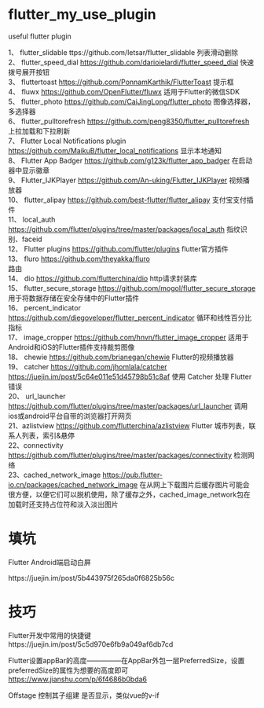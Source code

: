 # flutter_my_use_plugin
useful flutter plugin


1、	flutter_slidable	ttps://github.com/letsar/flutter_slidable 列表滑动删除<br/>
2、	flutter_speed_dial	https://github.com/darioielardi/flutter_speed_dial 快速拨号展开按钮<br/>
3、	fluttertoast	https://github.com/PonnamKarthik/FlutterToast 提示框<br/>
4、	fluwx	https://github.com/OpenFlutter/fluwx 适用于Flutter的微信SDK<br/>
5、	flutter_photo	https://github.com/CaiJingLong/flutter_photo 图像选择器，多选择器<br/>
6、	flutter_pulltorefresh	https://github.com/peng8350/flutter_pulltorefresh 上拉加载和下拉刷新<br/>
7、	Flutter Local Notifications		plugin https://github.com/MaikuB/flutter_local_notifications 显示本地通知<br/>
8、	Flutter App Badger		 https://github.com/g123k/flutter_app_badger 在启动器中显示徽章<br/>
9、	Flutter_IJKPlayer	 https://github.com/An-uking/Flutter_IJKPlayer 视频播放器<br/>
10、	flutter_alipay 		https://github.com/best-flutter/flutter_alipay 支付宝支付插件<br/>
11、	local_auth		 https://github.com/flutter/plugins/tree/master/packages/local_auth 指纹识别、faceid<br/>
12、	Flutter plugins 	https://github.com/flutter/plugins flutter官方插件<br/>
13、	fluro   https://github.com/theyakka/fluro	 
路由<br/>
14、		dio https://github.com/flutterchina/dio		http请求封装库<br/>
15、   flutter_secure_storage  https://github.com/mogol/flutter_secure_storage 用于将数据存储在安全存储中的Flutter插件<br/>
16、   percent_indicator     https://github.com/diegoveloper/flutter_percent_indicator   循环和线性百分比指标<br/>
17、   image_cropper     https://github.com/hnvn/flutter_image_cropper     适用于Android和iOS的Flutter插件支持裁剪图像<br/>
18、   chewie    https://github.com/brianegan/chewie     Flutter的视频播放器<br/>
19、   catcher   https://github.com/jhomlala/catcher     https://juejin.im/post/5c64e011e51d45798b51c8af   使用 Catcher 处理 Flutter 错误<br/>
20、   url_launcher    https://github.com/flutter/plugins/tree/master/packages/url_launcher    调用ios或android平台自带的浏览器打开网页<br/>
21、azlistview   https://github.com/flutterchina/azlistview   Flutter 城市列表，联系人列表，索引&悬停<br/>
22、connectivity   https://github.com/flutter/plugins/tree/master/packages/connectivity    检测网络<br/>
23、cached_network_image https://pub.flutter-io.cn/packages/cached_network_image     在从网上下载图片后缓存图片可能会很方便，以便它们可以脱机使用，除了缓存之外，cached_image_network包在加载时还支持占位符和淡入淡出图片
<h1>填坑</h1>
<strange>Flutter Android端启动白屏</strange>
<p>https://juejin.im/post/5b443975f265da0f6825b56c</p>

<h1>技巧</h1>
Flutter开发中常用的快捷键
https://juejin.im/post/5c5d970e6fb9a049af6db7cd
<br/>

Flutter设置appBar的高度—————在AppBar外包一层PreferredSize，设置preferredSize的属性为想要的高度即可
https://www.jianshu.com/p/6f4686b0bda6<br/>

Offstage 控制其子组建
是否显示，类似vue的v-if
